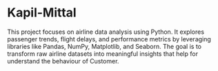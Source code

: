 # Kapil-Mittal
This project focuses on airline data analysis using Python. It explores passenger trends, flight delays, and performance metrics by leveraging libraries like Pandas, NumPy, Matplotlib, and Seaborn. The goal is to transform raw airline datasets into meaningful insights  that help for understand the behaviour of Customer.
